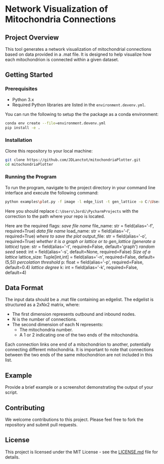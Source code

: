 # Network Visualization of Mitochondria Connections

## Project Overview
This tool generates a network visualization of mitochondrial connections based on data provided in a .mat file. It is designed to help visualize how each mitochondrion is connected within a given dataset.

## Getting Started

### Prerequisites
- Python 3.x
- Required Python libraries are listed in the `environment.devenv.yml`. 

You can run the following to setup the the package as a conda environment:
```bash
conda env create --file=environment.devenv.yml
pip install -e .
```

### Installation
Clone this repository to your local machine:
```bash
git clone https://github.com/JDLanctot/mitochondriaPlotter.git
cd mitochondriaPlotter
```

### Running the Program
To run the program, navigate to the project directory in your command line interface and execute the following command:

```bash
python examples\plot.py -f image -l edge_list -t gen_lattice -o C:\Users\Jordi\PycharmProjects\mitochondriaPlotter\examples -n 7 7 -p 0.4 -k 4
```

Here you should replace `C:\Users\Jordi\PycharmProjects` with the correction to the path where your repo is located.

Here are the required flags:
_save file name_
file_name: str = field(alias='-f', required=True)
_data file name_
load_name: str = field(alias='-l', required=True)
_where to save the plot_
output_file: str = field(alias='-o', required=True)
_whether it is a graph or lattice or to gen_lattice (generate a lattice)_
type: str = field(alias='-t', required=False, default='graph')
_random seed_
seed: int = field(alias='-s', default=None, required=False)
_Size of a lattice_
lattice_size: Tuple[int,int] = field(alias='-n', required=False, default=(5,5))
_percolation threshold_
p: float = field(alias='-p', required=False, default=0.4)
_lattice degree_
k: int = field(alias='-k', required=False, default=4)

## Data Format
The input data should be a .mat file containing an edgelist. The edgelist is structured as a 2xNx2 matrix, where:
- The first dimension represents outbound and inbound nodes.
- N is the number of connections.
- The second dimension of each N represents:
  - The mitochondria number.
  - A 1 or 2 indicating one of the two ends of the mitochondria.

Each connection links one end of a mitochondrion to another, potentially connecting different mitochondria. It is important to note that connections between the two ends of the same mitochondrion are not included in this list.

## Example
Provide a brief example or a screenshot demonstrating the output of your script.

## Contributing
We welcome contributions to this project. Please feel free to fork the repository and submit pull requests.

## License
This project is licensed under the MIT License - see the [LICENSE.md](LICENSE) file for details.
